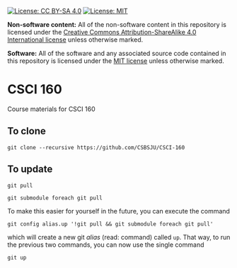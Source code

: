[![License: CC BY-SA 4.0](https://img.shields.io/badge/License-CC%20BY--SA%204.0-blue.svg)](http://creativecommons.org/licenses/by-sa/4.0/) [![License: MIT](https://img.shields.io/badge/License-MIT-blue.svg)](https://opensource.org/licenses/MIT)

**Non-software content:** All of the non-software content in this repository is licensed under the [Creative Commons Attribution-ShareAlike 4.0 International license](https://creativecommons.org/licenses/by-sa/4.0/) unless otherwise marked.

**Software:** All of the software and any associated source code contained in this repository is licensed under the [MIT license](https://opensource.org/licenses/MIT) unless otherwise marked.

# CSCI 160
Course materials for CSCI 160

## To clone
```
git clone --recursive https://github.com/CSBSJU/CSCI-160
```

## To update
```
git pull
```

```
git submodule foreach git pull
```

To make this easier for yourself in the future, you can execute the command

```
git config alias.up '!git pull && git submodule foreach git pull'
```

which will create a new git _alias_ (read: command) called `up`. That way, to
run the previous two commands, you can now use the single command

```
git up
```
